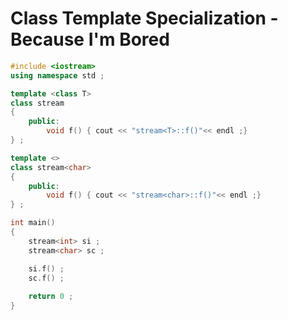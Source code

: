 # Class Template Specialization - Because I'm Bored

```cpp
#include <iostream>
using namespace std ;

template <class T>
class stream
{
	public:
		void f() { cout << "stream<T>::f()"<< endl ;}
} ;

template <>
class stream<char>
{
	public:
		void f() { cout << "stream<char>::f()"<< endl ;}
} ;

int main()
{
	stream<int> si ;
	stream<char> sc ;

	si.f() ;
	sc.f() ;
	
	return 0 ;
}
```
